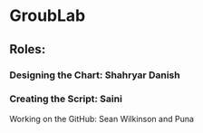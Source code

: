 # GroubLab

## Roles:
### Designing the Chart: Shahryar Danish

### Creating the Script: Saini

Working on the GitHub: Sean Wilkinson and Puna
